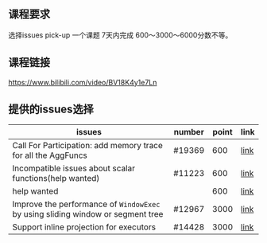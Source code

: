 <!--这节课里面的内容东西过一遍就知道，没有基础的话短时间很难接受，直接开始艹作业。-->

## 课程要求    
选择issues pick-up 一个课题 7天内完成 600～3000～6000分数不等。
## 课程链接     
https://www.bilibili.com/video/BV18K4y1e7Ln
## 提供的issues选择    
|issues|number|point|link|
|-|-|-|-|
|Call For Participation: add memory trace for all the AggFuncs|#19369|600|[link](https://github.com/pingcap/tidb/issues/19369)|
|Incompatible issues about scalar functions(help wanted)|#11223|600|[link](https://github.com/pingcap/tidb/issues/11223)|
|help wanted||600|[link](https://github.com/pingcap/tidb/issues?q=is%3Aissue+is%3Aopen+help+wanted+label%3Astatus%2Fhelp-wanted)|
|Improve the performance of `WindowExec` by using sliding window or segment tree|#12967|3000|[link](https://github.com/pingcap/tidb/issues/12967)|
|Support inline projection for executors|#14428|3000|[link](https://github.com/pingcap/tidb/issues/14428)|